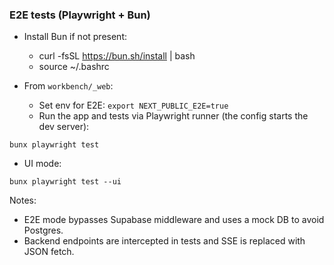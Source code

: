 ### E2E tests (Playwright + Bun)

- Install Bun if not present:
  - curl -fsSL https://bun.sh/install | bash
  - source ~/.bashrc

- From `workbench/_web`:
  - Set env for E2E: `export NEXT_PUBLIC_E2E=true`
  - Run the app and tests via Playwright runner (the config starts the dev server):

```
bunx playwright test
```

- UI mode:
```
bunx playwright test --ui
```

Notes:
- E2E mode bypasses Supabase middleware and uses a mock DB to avoid Postgres.
- Backend endpoints are intercepted in tests and SSE is replaced with JSON fetch.